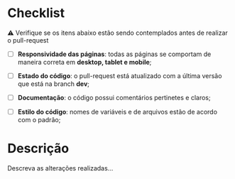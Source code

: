 # Checklist

:warning: Verifique se os itens abaixo estão sendo contemplados antes de realizar o pull-request

- [ ] **Responsividade das páginas**: todas as páginas se comportam de maneira correta em **desktop, tablet e mobile**;

- [ ] **Estado do código**: o pull-request está atualizado com a última versão que está na branch **dev**;

- [ ] **Documentação**: o código possui comentários pertinetes e claros;

- [ ] **Estilo do código**: nomes de variáveis e de arquivos estão de acordo com o padrão;

# Descrição

Descreva as alterações realizadas...
